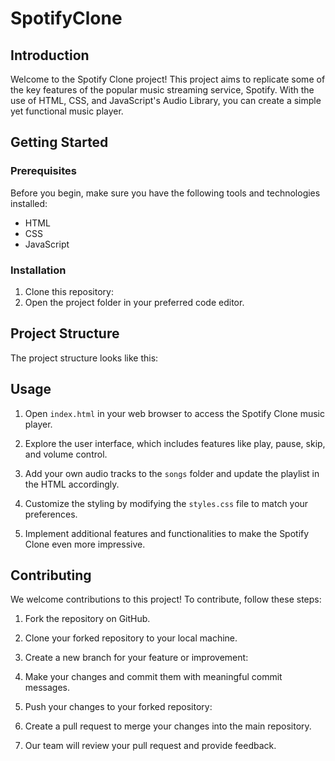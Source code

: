 # SpotifyClone

## Introduction

Welcome to the Spotify Clone project! This project aims to replicate some of the key features of the popular music streaming service, Spotify. With the use of HTML, CSS, and JavaScript's Audio Library, you can create a simple yet functional music player.

## Getting Started

### Prerequisites

Before you begin, make sure you have the following tools and technologies installed:

- HTML
- CSS
- JavaScript

### Installation

1. Clone this repository:
2. Open the project folder in your preferred code editor.

## Project Structure

The project structure looks like this:

## Usage

1. Open `index.html` in your web browser to access the Spotify Clone music player.

2. Explore the user interface, which includes features like play, pause, skip, and volume control.

3. Add your own audio tracks to the `songs` folder and update the playlist in the HTML accordingly.

4. Customize the styling by modifying the `styles.css` file to match your preferences.

5. Implement additional features and functionalities to make the Spotify Clone even more impressive.

## Contributing

We welcome contributions to this project! To contribute, follow these steps:

1. Fork the repository on GitHub.

2. Clone your forked repository to your local machine.

3. Create a new branch for your feature or improvement:

4. Make your changes and commit them with meaningful commit messages.

5. Push your changes to your forked repository:

6. Create a pull request to merge your changes into the main repository.

7. Our team will review your pull request and provide feedback.






